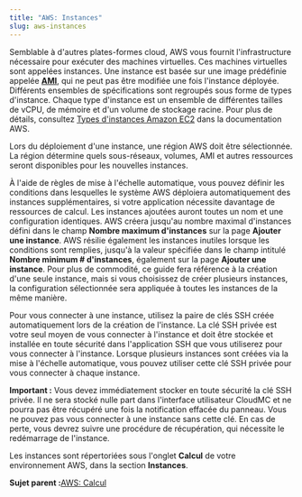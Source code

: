 ```yaml
---
title: "AWS: Instances"
slug: aws-instances
---
```



Semblable à d'autres plates-formes cloud, AWS vous fournit l'infrastructure nécessaire pour exécuter des machines virtuelles. Ces machines virtuelles sont appelées instances. Une instance est basée sur une image prédéfinie appelée **[AMI](aws-amis.md)**, qui ne peut pas être modifiée une fois l'instance déployée. Différents ensembles de spécifications sont regroupés sous forme de types d'instance. Chaque type d'instance est un ensemble de différentes tailles de vCPU, de mémoire et d'un volume de stockage racine. Pour plus de détails, consultez [Types d'instances Amazon EC2](https://aws.amazon.com/fr/ec2/instance-types/) dans la documentation AWS.

Lors du déploiement d'une instance, une région AWS doit être sélectionnée. La région détermine quels sous-réseaux, volumes, AMI et autres ressources seront disponibles pour les nouvelles instances.

À l'aide de règles de mise à l'échelle automatique, vous pouvez définir les conditions dans lesquelles le système AWS déploiera automatiquement des instances supplémentaires, si votre application nécessite davantage de ressources de calcul. Les instances ajoutées auront toutes un nom et une configuration identiques. AWS créera jusqu'au nombre maximal d'instances défini dans le champ **Nombre maximum d'instances** sur la page **Ajouter une instance**. AWS résilie également les instances inutiles lorsque les conditions sont remplies, jusqu'à la valeur spécifiée dans le champ intitulé **Nombre minimum \# d'instances**, également sur la page **Ajouter une instance**. Pour plus de commodité, ce guide fera référence à la création d'une seule instance, mais si vous choisissez de créer plusieurs instances, la configuration sélectionnée sera appliquée à toutes les instances de la même manière.

Pour vous connecter à une instance, utilisez la paire de clés SSH créée automatiquement lors de la création de l'instance. La clé SSH privée est votre seul moyen de vous connecter à l'instance et doit être stockée et installée en toute sécurité dans l'application SSH que vous utiliserez pour vous connecter à l'instance. Lorsque plusieurs instances sont créées via la mise à l'échelle automatique, vous pouvez utiliser cette clé SSH privée pour vous connecter à chaque instance.

**Important :** Vous devez immédiatement stocker en toute sécurité la clé SSH privée. Il ne sera stocké nulle part dans l'interface utilisateur CloudMC et ne pourra pas être récupéré une fois la notification effacée du panneau. Vous ne pouvez pas vous connecter à une instance sans cette clé. En cas de perte, vous devrez suivre une procédure de récupération, qui nécessite le redémarrage de l'instance.

Les instances sont répertoriées sous l'onglet **Calcul** de votre environnement AWS, dans la section **Instances**.

**Sujet parent :**[AWS: Calcul](aws-compute.md)

